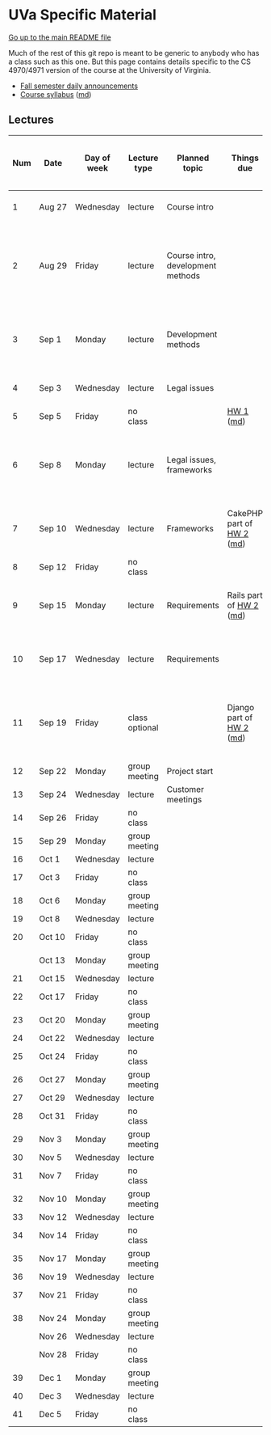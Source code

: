 UVa Specific Material
=====================

[Go up to the main README file](../README.html)

Much of the rest of this git repo is meant to be generic to anybody who has a class such as this one.  But this page contains details specific to the CS 4970/4971 version of the course at the University of Virginia.


- [Fall semester daily announcements](../slides/fall/daily-announcements.html)
- [Course syllabus][1] ([md][2])



Lectures
--------

| Num | Date        | Day of week | Lecture type  | Planned topic | Things due | Actual lecture progress (and recording) |
|-----|-------------|-------------|---------------|---------------|-------------|----------------------------|
| 1   | Aug&nbsp;27 | Wednesday   | lecture       | Course intro  || [01-intro][51], slides 0 to 7-7 ([recording][101]) |
| 2   | Aug&nbsp;29 | Friday      | lecture       | Course intro, development methods || [01-intro][51], slides 7-7 to 9-10 (end); [02-development-methods][52], slides 0 to 2-3 ([recording][102]) |
| 3   | Sep&nbsp;1  | Monday      | lecture       | Development methods || [02-development-methods][52], slides 3 to 7-5 (end) ([recording][103]) |
| 4   | Sep&nbsp;3  | Wednesday   | lecture       | Legal issues  || [03-legal][53], slides 0 to 4-9 ([recording][104]) |
| 5   | Sep&nbsp;5  | Friday      | no class      |               | [HW 1][20] ([md][21])|                                         |
| 6   | Sep&nbsp;8  | Monday      | lecture       | Legal issues, frameworks || [03-legal][53], slides 4-10 to 6-3 (end); [04-frameworks][54], slides 0 to 2-7 ([recording][105]) |
| 7   | Sep&nbsp;10 | Wednesday   | lecture       | Frameworks    | CakePHP part of [HW 2][22] ([md][23])| [04-frameworks][54], slides 2-8 to 7-5 (end) ([recording][106]) |
| 8   | Sep&nbsp;12 | Friday      | no class      |               ||                                         |
| 9   | Sep&nbsp;15 | Monday      | lecture       | Requirements  | Rails part of [HW 2][22] ([md][23]) | [05-requirements][55], slides 0 to 2-10 ([recording][107]) |
| 10  | Sep&nbsp;17 | Wednesday   | lecture       | Requirements || [05-requirements][55], slides 3-1 to 4-7 (end) ([recording][108]) |
| 11  | Sep&nbsp;19 | Friday      | class optional |               | Django part of [HW 2][22] ([md][23]) | Class is for those who have questions about the survey or the projects |
| 12  | Sep&nbsp;22 | Monday      | group meeting | Project start ||                                         |
| 13  | Sep&nbsp;24 | Wednesday   | lecture       | Customer meetings ||                                         |
| 14  | Sep&nbsp;26 | Friday      | no class      |               ||                                         |
| 15  | Sep&nbsp;29 | Monday      | group meeting |               ||                                         |
| 16  | Oct&nbsp;1  | Wednesday   | lecture       |               ||                                         |
| 17  | Oct&nbsp;3  | Friday      | no class      |               ||                                         |
| 18  | Oct&nbsp;6  | Monday      | group meeting |               ||                                         |
| 19  | Oct&nbsp;8  | Wednesday   | lecture       |               ||                                         |
| 20  | Oct&nbsp;10 | Friday      | no class      |               ||                                         |
|     | Oct&nbsp;13 | Monday      | group meeting |               ||                                         |
| 21  | Oct&nbsp;15 | Wednesday   | lecture       |               ||                                         |
| 22  | Oct&nbsp;17 | Friday      | no class      |               ||                                         |
| 23  | Oct&nbsp;20 | Monday      | group meeting |               ||                                         |
| 24  | Oct&nbsp;22 | Wednesday   | lecture       |               ||                                         |
| 25  | Oct&nbsp;24 | Friday      | no class      |               ||                                         |
| 26  | Oct&nbsp;27 | Monday      | group meeting |               ||                                         |
| 27  | Oct&nbsp;29 | Wednesday   | lecture       |               ||                                         |
| 28  | Oct&nbsp;31 | Friday      | no class      |               ||                                         |
| 29  | Nov&nbsp;3  | Monday      | group meeting |               ||                                         |
| 30  | Nov&nbsp;5  | Wednesday   | lecture       |               ||                                         |
| 31  | Nov&nbsp;7  | Friday      | no class      |               ||                                         |
| 32  | Nov&nbsp;10 | Monday      | group meeting |               ||                                         |
| 33  | Nov&nbsp;12 | Wednesday   | lecture       |               ||                                         |
| 34  | Nov&nbsp;14 | Friday      | no class      |               ||                                         |
| 35  | Nov&nbsp;17 | Monday      | group meeting |               ||                                         |
| 36  | Nov&nbsp;19 | Wednesday   | lecture       |               ||                                         |
| 37  | Nov&nbsp;21 | Friday      | no class      |               ||                                         |
| 38  | Nov&nbsp;24 | Monday      | group meeting |               ||                                         |
|     | Nov&nbsp;26 | Wednesday   | lecture       |               ||                                         |
|     | Nov&nbsp;28 | Friday      | no class      |               ||                                         |
| 39  | Dec&nbsp;1  | Monday      | group meeting |               ||                                         |
| 40  | Dec&nbsp;3  | Wednesday   | lecture       |               ||                                         |
| 41  | Dec&nbsp;5  | Friday      | no class      |               ||                                         |


[1]: syllabus.html
[2]: syllabus.md

[20]: ../docs/hw-git.html
[21]: ../docs/hw-git.md
[22]: ../docs/hw-frameworks.html
[23]: ../docs/hw-frameworks.md

[51]: ../slides/fall/01-intro.html
[52]: ../slides/fall/02-development-methods.html
[53]: ../slides/fall/03-legal.html
[54]: ../slides/fall/04-frameworks.html
[55]: ../slides/fall/05-requirements.html

[101]: https://collab.itc.virginia.edu/access/content/group/54bcbf62-81cb-45bc-bf8c-c7d46467bba5/lectures/01-intro-1/01-intro-1.htm
[102]: https://collab.itc.virginia.edu/access/content/group/54bcbf62-81cb-45bc-bf8c-c7d46467bba5/lectures/02-dev-methods-1/02-dev-methods-1.htm
[103]: https://collab.itc.virginia.edu/access/content/group/54bcbf62-81cb-45bc-bf8c-c7d46467bba5/lectures/02-dev-methods-2/02-dev-methods-2.htm
[104]: https://collab.itc.virginia.edu/access/content/group/54bcbf62-81cb-45bc-bf8c-c7d46467bba5/lectures/03-legal-1/03-legal-1.htm
[105]: https://collab.itc.virginia.edu/access/content/group/54bcbf62-81cb-45bc-bf8c-c7d46467bba5/lectures/04-frameworks-1/04-frameworks-1.htm
[106]: https://collab.itc.virginia.edu/access/content/group/54bcbf62-81cb-45bc-bf8c-c7d46467bba5/lectures/04-frameworks-2/04-frameworks-2.htm
[107]: https://collab.itc.virginia.edu/access/content/group/54bcbf62-81cb-45bc-bf8c-c7d46467bba5/lectures/05-requirements-1/05-requirements-1.htm
[108]: https://collab.itc.virginia.edu/access/content/group/54bcbf62-81cb-45bc-bf8c-c7d46467bba5/lectures/05-requirements-2/05-requirements-2.htm
